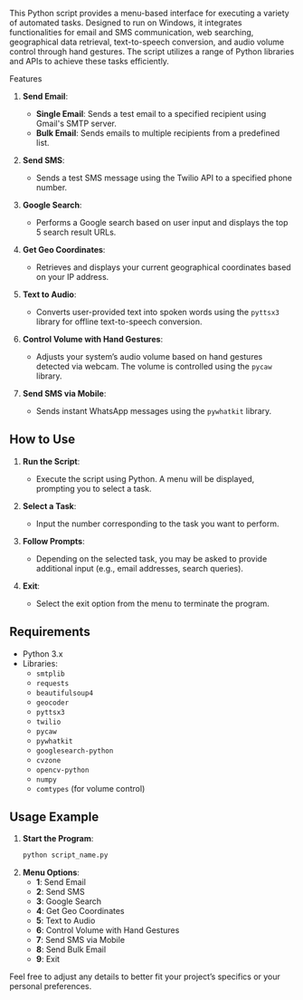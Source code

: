 
This Python script provides a menu-based interface for executing a variety of automated tasks. Designed to run on Windows, it integrates functionalities for email and SMS communication, web searching, geographical data retrieval, text-to-speech conversion, and audio volume control through hand gestures. The script utilizes a range of Python libraries and APIs to achieve these tasks efficiently.

Features

1. **Send Email**:
   - **Single Email**: Sends a test email to a specified recipient using Gmail's SMTP server.
   - **Bulk Email**: Sends emails to multiple recipients from a predefined list.

2. **Send SMS**:
   - Sends a test SMS message using the Twilio API to a specified phone number.

3. **Google Search**:
   - Performs a Google search based on user input and displays the top 5 search result URLs.

4. **Get Geo Coordinates**:
   - Retrieves and displays your current geographical coordinates based on your IP address.

5. **Text to Audio**:
   - Converts user-provided text into spoken words using the `pyttsx3` library for offline text-to-speech conversion.

6. **Control Volume with Hand Gestures**:
   - Adjusts your system’s audio volume based on hand gestures detected via webcam. The volume is controlled using the `pycaw` library.

7. **Send SMS via Mobile**:
   - Sends instant WhatsApp messages using the `pywhatkit` library.

## How to Use

1. **Run the Script**:
   - Execute the script using Python. A menu will be displayed, prompting you to select a task.

2. **Select a Task**:
   - Input the number corresponding to the task you want to perform.

3. **Follow Prompts**:
   - Depending on the selected task, you may be asked to provide additional input (e.g., email addresses, search queries).

4. **Exit**:
   - Select the exit option from the menu to terminate the program.

## Requirements

- Python 3.x
- Libraries:
  - `smtplib`
  - `requests`
  - `beautifulsoup4`
  - `geocoder`
  - `pyttsx3`
  - `twilio`
  - `pycaw`
  - `pywhatkit`
  - `googlesearch-python`
  - `cvzone`
  - `opencv-python`
  - `numpy`
  - `comtypes` (for volume control)



## Usage Example

1. **Start the Program**:
   ```sh
   python script_name.py
   ```
2. **Menu Options**:
   - **1**: Send Email
   - **2**: Send SMS
   - **3**: Google Search
   - **4**: Get Geo Coordinates
   - **5**: Text to Audio
   - **6**: Control Volume with Hand Gestures
   - **7**: Send SMS via Mobile
   - **8**: Send Bulk Email
   - **9**: Exit


Feel free to adjust any details to better fit your project’s specifics or your personal preferences.
